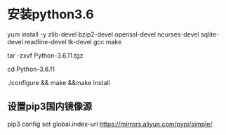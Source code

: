 # 安装python3.6

yum install -y zlib-devel bzip2-devel openssl-devel ncurses-devel sqlite-devel readline-devel tk-devel gcc make

tar -zxvf Python-3.6.11.tgz

cd Python-3.6.11

./configure && make &&make install

## 设置pip3国内镜像源

pip3 config set global.index-url https://mirrors.aliyun.com/pypi/simple/